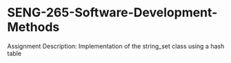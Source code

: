 # SENG-265-Software-Development-Methods
Assignment Description: Implementation of the string_set class using a hash table
